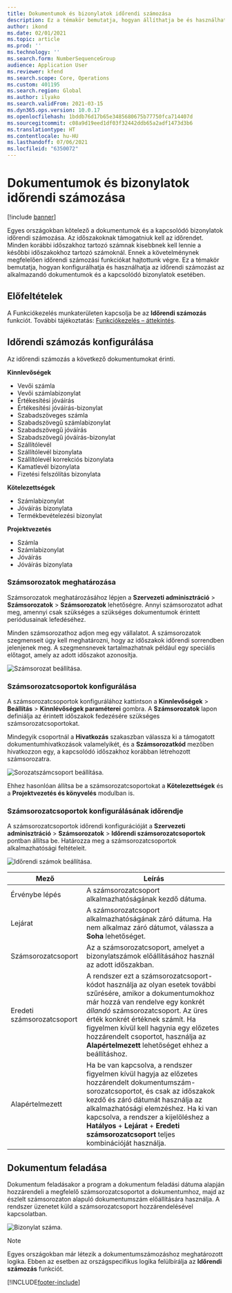 ```yaml
---
title: Dokumentumok és bizonylatok időrendi számozása
description: Ez a témakör bemutatja, hogyan állíthatja be és használhatja az időrendi számozást az alkalmazandó dokumentumok és a kapcsolódó bizonylatok esetében.
author: ikond
ms.date: 02/01/2021
ms.topic: article
ms.prod: ''
ms.technology: ''
ms.search.form: NumberSequenceGroup
audience: Application User
ms.reviewer: kfend
ms.search.scope: Core, Operations
ms.custom: 401195
ms.search.region: Global
ms.author: ilyako
ms.search.validFrom: 2021-03-15
ms.dyn365.ops.version: 10.0.17
ms.openlocfilehash: 1bddb76d17b65e3485680675b77750fca714407d
ms.sourcegitcommit: c08a9d19eed1df03f32442ddb65a2adf1473d3b6
ms.translationtype: HT
ms.contentlocale: hu-HU
ms.lasthandoff: 07/06/2021
ms.locfileid: "6350072"
---
```

# <a name="numbering-documents-and-vouchers-chronologically"></a>Dokumentumok és bizonylatok időrendi számozása

[!include [banner](../includes/banner.md)]


Egyes országokban kötelező a dokumentumok és a kapcsolódó bizonylatok időrendi számozása. Az időszakoknak támogatniuk kell az időrendet. Minden korábbi időszakhoz tartozó számnak kisebbnek kell lennie a későbbi időszakokhoz tartozó számoknál. Ennek a követelménynek megfelelően időrendi számozási funkciókat hajtottunk végre. Ez a témakör bemutatja, hogyan konfigurálhatja és használhatja az időrendi számozást az alkalmazandó dokumentumok és a kapcsolódó bizonylatok esetében.

## <a name="prerequisites"></a>Előfeltételek

A Funkciókezelés munkaterületen kapcsolja be az **Időrendi számozás** funkciót. További tájékoztatás: [Funkciókezelés – áttekintés](../../fin-ops-core/fin-ops/get-started/feature-management/feature-management-overview.md).

## <a name="configure-chronological-numbering"></a>Időrendi számozás konfigurálása

Az időrendi számozás a következő dokumentumokat érinti.

**Kinnlevőségek**
- Vevői számla
- Vevői számlabizonylat
- Értékesítési jóváírás
- Értékesítési jóváírás-bizonylat
- Szabadszöveges számla
- Szabadszövegű számlabizonylat
- Szabadszövegű jóváírás
- Szabadszövegű jóváírás-bizonylat
- Szállítólevél
- Szállítólevél bizonylata
- Szállítólevél korrekciós bizonylata
- Kamatlevél bizonylata
- Fizetési felszólítás bizonylata

**Kötelezettségek**
- Számlabizonylat
- Jóváírás bizonylata
- Termékbevételezési bizonylat

**Projektvezetés**
- Számla
- Számlabizonylat
- Jóváírás
- Jóváírás bizonylata 

### <a name="define-number-sequences"></a>Számsorozatok meghatározása

Számsorozatok meghatározásához lépjen a **Szervezeti adminisztráció** > **Számsorozatok** > **Számsorozatok** lehetőségre. Annyi számsorozatot adhat meg, amennyi csak szükséges a szükséges dokumentumok érintett periódusainak lefedéséhez. 

Minden számsorozathoz adjon meg egy vállalatot. A számsorozatok szegmenseit úgy kell meghatározni, hogy az időszakok időrendi sorrendben jelenjenek meg. A szegmensnevek tartalmazhatnak például egy speciális előtagot, amely az adott időszakot azonosítja.

![Számsorozat beállítása.](media/chrono-num-sequence.jpg)

### <a name="configure-number-sequence-groups"></a>Számsorozatcsoportok konfigurálása

A számsorozatcsoportok konfigurálához kattintson a **Kinnlevőségek** > **Beállítás** > **Kinnlévőségek paraméterei** gombra. A **Számsorozatok** lapon definiálja az érintett időszakok fedezésére szükséges számsorozatcsoportokat. 

Mindegyik csoportnál a **Hivatkozás** szakaszban válassza ki a támogatott dokumentumhivatkozások valamelyikét, és a **Számsorozatkód** mezőben hivatkozzon egy, a kapcsolódó időszakhoz korábban létrehozott számsorozatra.

![Sorozatszámcsoport beállítása.](media/chrono-num-sequence-group.jpg)

Ehhez hasonlóan állítsa be a számsorozatcsoportokat a **Kötelezettségek** és a **Projektvezetés és könyvelés** modulban is.

### <a name="configure-number-sequence-groups-chronology"></a>Számsorozatcsoportok konfigurálásának időrendje

A számsorozatcsoportok időrendi konfigurációját a **Szervezeti adminisztráció** > **Számsorozatok** > **Időrendi számsorozatcsoportok** pontban állítsa be. Határozza meg a számsorozatcsoportok alkalmazhatósági feltételeit.

![Időrendi számok beállítása.](media/chrono-num-sequence-group-period.jpg)

| Mező            | Leírás                                                                                                                                                                                                                                                                                                                                                                                   |
|---------------------|------------------------------------------------------------------------------------------------------------------------------------------------------------------------------------------------------------------------------------------------------------------------------------------------------------------------------------------------------------------------------------------------|
| Érvénybe lépés  | A számsorozatcsoport alkalmazhatóságának kezdő dátuma. |
| Lejárat      | A számsorozatcsoport alkalmazhatóságának záró dátuma. Ha nem alkalmaz záró dátumot, válassza a **Soha** lehetőséget. |
| Számsorozatcsoport | Az a számsorozatcsoport, amelyet a bizonylatszámok előállításához használ az adott időszakban. |
| Eredeti számsorozatcsoport | A rendszer ezt a számsorozatcsoport-kódot használja az olyan esetek további szűrésére, amikor a dokumentumokhoz már hozzá van rendelve egy konkrét *állandó* számsorozatcsoport. Az üres érték konkrét értéknek számít. Ha figyelmen kívül kell hagynia egy előzetes hozzárendelt csoportot, használja az **Alapértelmezett** lehetőséget ehhez a beállításhoz. |
| Alapértelmezett | Ha be van kapcsolva, a rendszer figyelmen kívül hagyja az előzetes hozzárendelt dokumentumszám-sorozatcsoportot, és csak az időszakok kezdő és záró dátumát használja az alkalmazhatósági elemzéshez. Ha ki van kapcsolva, a rendszer a kijelöléshez a **Hatályos** + **Lejárat** + **Eredeti számsorozatcsoport** teljes kombinációját használja. |

## <a name="document-posting"></a>Dokumentum feladása
Dokumentum feladásakor a program a dokumentum feladási dátuma alapján hozzárendeli a megfelelő számsorozatcsoportot a dokumentumhoz, majd az észlelt számsorozaton alapuló dokumentumszám előállítására használja. A rendszer üzenetet küld a számsorozatcsoport hozzárendelésével kapcsolatban.

![Bizonylat száma.](media/chrono-num-sequence-fti.jpg)

> [!NOTE]
> Egyes országokban már létezik a dokumentumszámozáshoz meghatározott logika. Ebben az esetben az országspecifikus logika felülbírálja az **Időrendi számozás** funkciót.


[!INCLUDE[footer-include](../../includes/footer-banner.md)]
